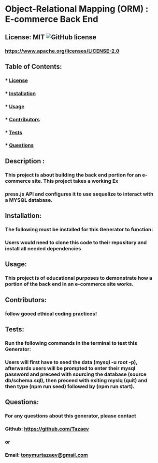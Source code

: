 # Object-Relational Mapping (ORM) : E-commerce Back End

## License: MIT ![GitHub license](https://img.shields.io/github/license/naereen/strapDown.js.svg)

### https://www.apache.org/licenses/LICENSE-2.0

## Table of Contents:

### \* [License](#license)

### \* [Installation](#installation)

### \* [Usage](#usage)

### \* [Contributors](#contributors)

### \* [Tests](#tests)

### \* [Questions](#questions)

## Description :

### This project is about building the back end portion for an e-commerce site. This project takes a working Ex

### press.js API and configures it to use sequelize to interact with a MYSQL database.

## Installation:

### The following must be installed for this Generator to function:

### Users would need to clone this code to their repository and install all needed dependencies

## Usage:

### This project is of educational purposes to demonstrate how a portion of the back end in an e-commerce site works.

## Contributors:

### follow goocd ethical coding practices!

## Tests:

### Run the following commands in the terminal to test this Generator:

### Users will first have to seed the data (mysql -u root -p), afterwards users will be prompted to enter their mysql password and preceed with sourcing the database (source db/schema.sql), then preceed with exiting myslq (quit) and then type (npm run seed) followed by (npm run start).

## Questions:

### For any questions about this generator, please contact

### Github: https://github.com/Tazaev

### or

### Email: tonymurtazaev@gmail.com
